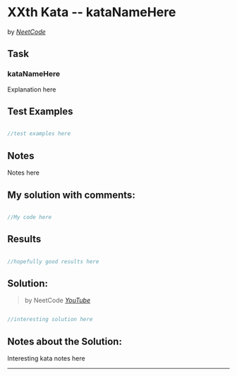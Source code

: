 # XXth Kata -- kataNameHere

by *[NeetCode](LINKHERE)*


## Task

### kataNameHere

Explanation here



## Test Examples

```js

//test examples here

```


## Notes

Notes here

## My solution with comments:

```js

//My code here

```


## Results

```js

//hopefully good results here

```

## Solution:
> by NeetCode *[YouTube](LINKHERE)*

```js

//interesting solution here

```

## Notes about the Solution:

Interesting kata notes here


---